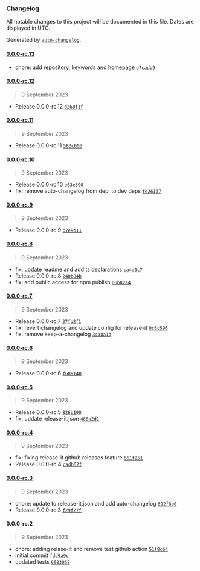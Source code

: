 ### Changelog

All notable changes to this project will be documented in this file. Dates are displayed in UTC.

Generated by [`auto-changelog`](https://github.com/CookPete/auto-changelog).

#### [0.0.0-rc.13](https://github.com/john-ko/moleculer-cron/compare/0.0.0-rc.12...0.0.0-rc.13)

- chore: add repository, keywords and homepage [`e7cadb9`](https://github.com/john-ko/moleculer-cron/commit/e7cadb91bfcdfb208036c745186ab17c0627cf80)

#### [0.0.0-rc.12](https://github.com/john-ko/moleculer-cron/compare/0.0.0-rc.11...0.0.0-rc.12)

> 9 September 2023

- Release 0.0.0-rc.12 [`d260f1f`](https://github.com/john-ko/moleculer-cron/commit/d260f1fd38f0b96ef3f0c8266b3841205b673ec0)

#### [0.0.0-rc.11](https://github.com/john-ko/moleculer-cron/compare/0.0.0-rc.10...0.0.0-rc.11)

> 9 September 2023

- Release 0.0.0-rc.11 [`583c006`](https://github.com/john-ko/moleculer-cron/commit/583c006010291c95c74e55ca049deb23d0e524b3)

#### [0.0.0-rc.10](https://github.com/john-ko/moleculer-cron/compare/0.0.0-rc.9...0.0.0-rc.10)

> 9 September 2023

- Release 0.0.0-rc.10 [`e63e390`](https://github.com/john-ko/moleculer-cron/commit/e63e390df3c70f04ff42bb999faf33864090edb6)
- fix: remove auto-changelog from dep, to dev deps [`fe26137`](https://github.com/john-ko/moleculer-cron/commit/fe26137535a8ae979fc1be763b22c2f1be50abeb)

#### [0.0.0-rc.9](https://github.com/john-ko/moleculer-cron/compare/0.0.0-rc.8...0.0.0-rc.9)

> 9 September 2023

- Release 0.0.0-rc.9 [`b7e9b11`](https://github.com/john-ko/moleculer-cron/commit/b7e9b11ac7390484730e1a1a55cda3715ff22919)

#### [0.0.0-rc.8](https://github.com/john-ko/moleculer-cron/compare/0.0.0-rc.7...0.0.0-rc.8)

> 9 September 2023

- fix: update readme and add ts declarations [`ca4a0c7`](https://github.com/john-ko/moleculer-cron/commit/ca4a0c786e43e67505fee85d1dce9acf567a9d9f)
- Release 0.0.0-rc.8 [`240b84b`](https://github.com/john-ko/moleculer-cron/commit/240b84bd071200dc687f4d37d865c3dde061e491)
- fix: add public access for npm publish [`06b82a4`](https://github.com/john-ko/moleculer-cron/commit/06b82a4b2693ae6021f1e056de3385f71f7506db)

#### [0.0.0-rc.7](https://github.com/john-ko/moleculer-cron/compare/0.0.0-rc.6...0.0.0-rc.7)

> 9 September 2023

- Release 0.0.0-rc.7 [`37fb2f1`](https://github.com/john-ko/moleculer-cron/commit/37fb2f1518f79c479b47cc22167ed569c2d4a4c0)
- fix: revert changelog and update config for release-it [`0c6c596`](https://github.com/john-ko/moleculer-cron/commit/0c6c596870852855781c14b44dbd84830ebcb756)
- fix: remove keep-a-changelog [`3418a1d`](https://github.com/john-ko/moleculer-cron/commit/3418a1d9c4997198fc41aaee1eed46d9c16c9c3c)

#### [0.0.0-rc.6](https://github.com/john-ko/moleculer-cron/compare/0.0.0-rc.5...0.0.0-rc.6)

> 9 September 2023

- Release 0.0.0-rc.6 [`f689148`](https://github.com/john-ko/moleculer-cron/commit/f689148ace2c658484b092bf5716047b62aa9e34)

#### [0.0.0-rc.5](https://github.com/john-ko/moleculer-cron/compare/0.0.0-rc.4...0.0.0-rc.5)

> 9 September 2023

- Release 0.0.0-rc.5 [`826b190`](https://github.com/john-ko/moleculer-cron/commit/826b1900b90e47f1995a1d5ff49f38114b2e0d56)
- fix: update release-it.json [`488a2d1`](https://github.com/john-ko/moleculer-cron/commit/488a2d17350af8acf220a2f84125ff700d3c6254)

#### [0.0.0-rc.4](https://github.com/john-ko/moleculer-cron/compare/0.0.0-rc.3...0.0.0-rc.4)

> 9 September 2023

- fix: fixing release-it github releases feature [`661f251`](https://github.com/john-ko/moleculer-cron/commit/661f251d5e01670c43ea727f7346e398c52d38fb)
- Release 0.0.0-rc.4 [`cadb62f`](https://github.com/john-ko/moleculer-cron/commit/cadb62f9de83caa7f031e5186c6e313d48cd6174)

#### [0.0.0-rc.3](https://github.com/john-ko/moleculer-cron/compare/0.0.0-rc.2...0.0.0-rc.3)

> 9 September 2023

- chore: update to release-it.json and add auto-changelog [`692f8b0`](https://github.com/john-ko/moleculer-cron/commit/692f8b096e3e236f9b7bc0c96d79cf9bf1ed1e9c)
- Release 0.0.0-rc.3 [`f29f27f`](https://github.com/john-ko/moleculer-cron/commit/f29f27f19d3fb412ac25ccd4ee36694613ca9758)

#### 0.0.0-rc.2

> 9 September 2023

- chore: adding relase-it and remove test github action [`51f8cb4`](https://github.com/john-ko/moleculer-cron/commit/51f8cb4498368c1d073c3f7be977312603d6f97c)
- initial commit [`fdd9a9c`](https://github.com/john-ko/moleculer-cron/commit/fdd9a9cf5975bc163bda6f850ca6f0d020e8d227)
- updated tests [`9683068`](https://github.com/john-ko/moleculer-cron/commit/96830687cafc73a1b7138c6351662769ae2274fa)
